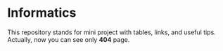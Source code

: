 # Informatics
This repository stands for mini project with tables, links, and useful tips. Actually, now you can see only **404** page.
